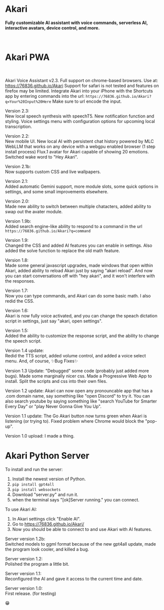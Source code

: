 # Akari 
**Fully customizable AI assistant with voice commands, serverless AI, interactive avatars, device control, and more.**

<br>


# Akari PWA


<br>



Akari Voice Assistant v2.3.
Full support on chrome-based browsers.
Use at: https://76836.github.io/Akari
Support for safari is not tested and features on firefox may be limited.
Integrate Akari into your iPhone with the Shortcuts app by entering commands into the url: `https://76836.github.io/Akari?q=Your%20Input%20Here` Make sure to url encode the input.

Version 2.3: <br>
New local speech synthesis with speechT5.
New notification function and styling.
Voice settings menu with configuration options for upcoming local transcription. 

Version 2.2: <br>
New mobile UI.
New local AI with persistent chat history powered by MLC WebLLM that works on any device with a webgpu enabled browser (1 step install process)
Flux.1 avatar for Akari capable of showing 20 emotions.
Switched wake word to "Hey Akari".

Version 2.1b: <br>
Now supports custom CSS and live wallpapers.

Version 2.1: <br>
Added automatic Gemini support, more module slots, some quick options in settings, and some small improvements elsewhere.

Version 2.0: <br>
Made new ability to switch between multiple chatacters, added ability to swap out the avater module.

Version 1.9b: <br>
Added search engine-like ability to respond to a command in the url `https://76836.github.io/Akari?q=command`

Version 1.9: <br>
Changed the CSS and added AI features you can enable in settings. Also added the solve function to replace the old math feature.

Version 1.8: <br>
Made some general javascript upgrades, made windows that open within Akari, added ability to reload Akari just by saying "akari reload". And now you can start conversations off with "hey akari", and it won't interfere with the responses.

Version 1.7: <br>
Now you can type commands, and Akari can do some basic math. I also redid the CSS.

Version 1.6: <br>
Akari is now fully voice activated, and you can change the speach dictation script in settings, just say "akari, open settings".

Version 1.5: <br>
Added the ability to customize the response script, and the ability to change the speech script.

Version 1.4 update: <br>
Redid the TTS script, added volume control, and added a voice select menu. And, of course, ✨Bug Fixes✨

Version 1.3 Update: 
"Debugged" some code (probably just added more bugs). 
Made some marginally nicer css. 
Made a Progressive Web App to install. 
Split the scripts and css into their own files.

Version 1.2 update:
Akari can now open any pronouncable app that has a .com domain name, say something like "open Discord" to try it.
You can also search youtube by saying something like "search YouTube for Smarter Every Day" or "play Never Gonna Give You Up".

Version 1.1 update:
The Go Akari button now turns green when Akari is listening (or trying to).
Fixed problem where Chrome would block the "pop-up".

Version 1.0 upload:
I made a thing.


# Akari Python Server

To install and run the server:
1. Install the newest version of Python.
2. `pip install gpt4all`
3. `pip install websockets`
4. Download "server.py" and run it.
5. when the terminal says "[ok]Server running." you can connect.
   
To use Akari AI: <br>
1. In Akari settings click "Enable AI".
2. Go to https://76836.github.io/Akari/
3. Now you should be able to connect to and use Akari with AI features.

Server version 1.2b: <br>
Switched models to ggml format because of the new gpt4all update, made the program look cooler, and killed a bug.

Server version 1.2: <br>
Polished the program a little bit.

Server version 1.1: <br>
Reconfigured the AI and gave it access to the current time and date.

Server version 1.0: <br>
First release. (for testing)


😁
